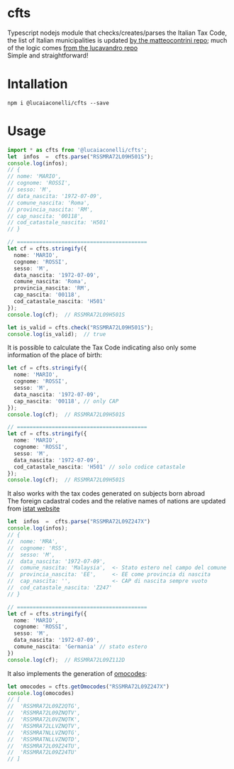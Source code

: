 # cfts

Typescript nodejs module that checks/creates/parses the Italian Tax Code, the list of Italian municipalities is updated [by the matteocontrini repo](https://github.com/matteocontrini/comuni-json); much of the logic comes [from the lucavandro repo](https://github.com/lucavandro/CodiceFiscaleJS) \
Simple and straightforward!

# Intallation

    npm i @lucaiaconelli/cfts --save

# Usage

```typescript
import * as cfts from '@lucaiaconelli/cfts';
let  infos  =  cfts.parse("RSSMRA72L09H501S");
console.log(infos);
// {
// nome: 'MARIO',
// cognome: 'ROSSI',
// sesso: 'M',
// data_nascita: '1972-07-09',
// comune_nascita: 'Roma',
// provincia_nascita: 'RM',
// cap_nascita: '00118',
// cod_catastale_nascita: 'H501'
// }

// =========================================
let cf = cfts.stringify({
  nome: 'MARIO',
  cognome: 'ROSSI',
  sesso: 'M',
  data_nascita: '1972-07-09',
  comune_nascita: 'Roma',
  provincia_nascita: 'RM',
  cap_nascita: '00118',
  cod_catastale_nascita: 'H501'
});
console.log(cf);  // RSSMRA72L09H501S

let is_valid = cfts.check("RSSMRA72L09H501S");
console.log(is_valid);  // true
```

It is possible to calculate the Tax Code indicating also only some information of the place of birth:
```typescript
let cf = cfts.stringify({
  nome: 'MARIO',
  cognome: 'ROSSI',
  sesso: 'M',
  data_nascita: '1972-07-09',
  cap_nascita: '00118', // only CAP
});
console.log(cf);  // RSSMRA72L09H501S

// =========================================
let cf = cfts.stringify({
  nome: 'MARIO',
  cognome: 'ROSSI',
  sesso: 'M',
  data_nascita: '1972-07-09',
  cod_catastale_nascita: 'H501' // solo codice catastale
});
console.log(cf);  // RSSMRA72L09H501S
```

It also works with the tax codes generated on subjects born abroad \
The foreign cadastral codes and the relative names of nations are updated from [istat website](https://www.istat.it/it/archivio/6747)
```typescript
let  infos  =  cfts.parse("RSSMRA72L09Z247X")
console.log(infos);
// {
//  nome: 'MRA',
//  cognome: 'RSS',
//  sesso: 'M',
//  data_nascita: '1972-07-09',
//  comune_nascita: 'Malaysia',  <- Stato estero nel campo del comune
//  provincia_nascita: 'EE',     <- EE come provincia di nascita
//  cap_nascita: '',             <- CAP di nascita sempre vuoto
//  cod_catastale_nascita: 'Z247'
// }

// =========================================
let cf = cfts.stringify({
  nome: 'MARIO',
  cognome: 'ROSSI',
  sesso: 'M',
  data_nascita: '1972-07-09',
  comune_nascita: 'Germania' // stato estero
})
console.log(cf);  // RSSMRA72L09Z112D
```

It also implements the generation of [omocodes](https://it.wikipedia.org/wiki/Omocodia):
```typescript
let omocodes = cfts.getOmocodes("RSSMRA72L09Z247X")
console.log(omocodes)
// [
//  'RSSMRA72L09Z2QTG',
//  'RSSMRA72L09ZNQTV',
//  'RSSMRA72L0VZNQTK',
//  'RSSMRA72LLVZNQTV',
//  'RSSMRA7NLLVZNQTG',
//  'RSSMRATNLLVZNQTD',
//  'RSSMRA72L09Z24TU',
//  'RSSMRA72L09Z24TU'
// ]
```